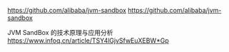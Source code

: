 https://github.com/alibaba/jvm-sandbox
https://github.com/alibaba/jvm-sandbox


JVM SandBox 的技术原理与应用分析
https://www.infoq.cn/article/TSY4lGjvSfwEuXEBW*Gp